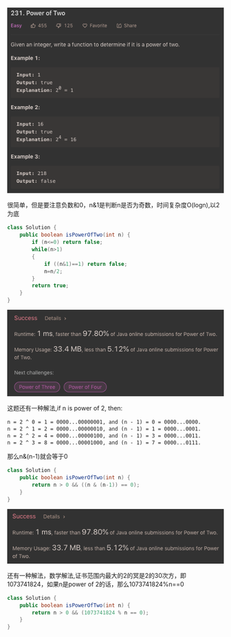 ![GitHub Logo](/image/231.1.png)

很简单，但是要注意负数和0，n&1是判断n是否为奇数，时间复杂度O(logn),以2为底

```java
class Solution {
    public boolean isPowerOfTwo(int n) {
        if (n<=0) return false;
        while(n>1)
        {
            if ((n&1)==1) return false;
            n=n/2;
        }
        return true;
    }
}
```

![GitHub Logo](/image/231.2.png)

这题还有一种解法,if n is power of 2, then:

    n = 2 ^ 0 = 1 = 0000...00000001, and (n - 1) = 0 = 0000...0000.
    n = 2 ^ 1 = 2 = 0000...00000010, and (n - 1) = 1 = 0000...0001.
    n = 2 ^ 2 = 4 = 0000...00000100, and (n - 1) = 3 = 0000...0011.
    n = 2 ^ 3 = 8 = 0000...00001000, and (n - 1) = 7 = 0000...0111.
那么n&(n-1)就会等于0

```java
class Solution {
    public boolean isPowerOfTwo(int n) {
        return n > 0 && ((n & (n-1)) == 0);
    }
}
```

![GitHub Logo](/image/231.3.png)

还有一种解法，数学解法,证书范围内最大的2的冥是2的30次方，即1073741824，如果n是power of 2的话，那么1073741824%n==0

```java
class Solution {
    public boolean isPowerOfTwo(int n) {
        return n > 0 && (1073741824 % n == 0);
    }
}
```